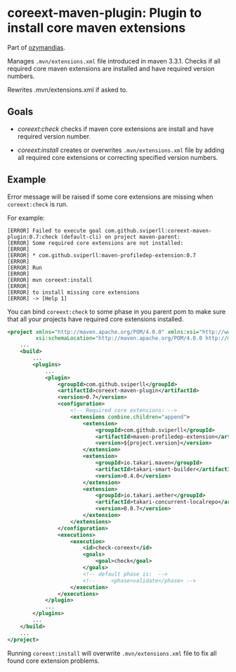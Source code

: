 coreext-maven-plugin: Plugin to install core maven extensions
=============================================================

Part of [ozymandias](https://github.com/sviperll/ozymandias).

Manages `.mvn/extensions.xml` file introduced in maven 3.3.1.
Checks if all required core maven extensions are installed and have required
version numbers.

Rewrites .mvn/extensions.xml if asked to.

Goals
-----

 * *coreext:check* checks if maven core extensions are install
   and have required version number.

 * *coreext:install* creates or overwrites `.mvn/extensions.xml` file
   by adding all required core extensions
   or correcting specified version numbers.

Example
-------

Error message will be raised if some core extensions are missing when
`coreext:check` is run.

For example:

````
[ERROR] Failed to execute goal com.github.sviperll:coreext-maven-plugin:0.7:check (default-cli) on project maven-parent:
[ERROR] Some required core extensions are not installed:
[ERROR] 
[ERROR] * com.github.sviperll:maven-profiledep-extension:0.7
[ERROR] 
[ERROR] Run
[ERROR] 
[ERROR] mvn coreext:install
[ERROR] 
[ERROR] to install missing core extensions
[ERROR] -> [Help 1]
````

You can bind `coreext:check` to some phase in you parent pom to make sure
that all your projects have required core extensions installed.

```xml
<project xmlns="http://maven.apache.org/POM/4.0.0" xmlns:xsi="http://www.w3.org/2001/XMLSchema-instance"
         xsi:schemaLocation="http://maven.apache.org/POM/4.0.0 http://maven.apache.org/xsd/maven-4.0.0.xsd">
    ...
    <build>
        ...
        <plugins>
            ...
            <plugin>
                <groupId>com.github.sviperll</groupId>
                <artifactId>coreext-maven-plugin</artifactId>
                <version>0.7</version>
                <configuration>
                    <!-- Required core extensions: -->
                    <extensions combine.children="append">
                        <extension>
                            <groupId>com.github.sviperll</groupId>
                            <artifactId>maven-profiledep-extension</artifactId>
                            <version>${project.version}</version>
                        </extension>
                        <extension>
                            <groupId>io.takari.maven</groupId>
                            <artifactId>takari-smart-builder</artifactId>
                            <version>0.4.0</version>
                        </extension>
                        <extension>
                            <groupId>io.takari.aether</groupId>
                            <artifactId>takari-concurrent-localrepo</artifactId>
                            <version>0.0.7</version>
                        </extension>
                    </extensions>
                </configuration>
                <executions>
                    <execution>
                        <id>check-coreext</id>
                        <goals>
                            <goal>check</goal>
                        </goals>
                        <!-- default phase is:  -->
                        <!--     <phase>validate</phase> -->
                    </execution>
                </executions>
            </plugin>
            ...
        </plugins>
        ...
    </build>
    ...
</project>

```

Running `coreext:install` will overwrite `.mvn/extensions.xml` file
to fix all found core extension problems.
